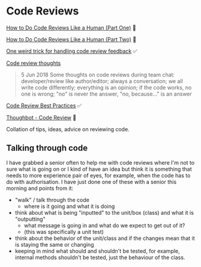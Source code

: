 # Code Reviews

[How to Do Code Reviews Like a Human (Part One)](https://mtlynch.io/human-code-reviews-1/) 📖

[How to Do Code Reviews Like a Human (Part Two)](https://mtlynch.io/human-code-reviews-2/) 📖

[One weird trick for handling code review feedback](https://medium.com/@raquelxmoss/one-weird-trick-to-help-you-handle-code-review-feedback-better-d999a08620b1) ✅

[Code review thoughts](https://twitter.com/schuknight/status/1003802645465714688?s=11)

  >5 Jun 2018
  >Some thoughts on code reviews during team chat: developer/review like author/editor; always a conversation; we all write code differently; everything is an opinion; if the code works, no one is wrong; "no" is never the answer, "no, because..." is an answer

[Code Review Best Practices](https://www.kevinlondon.com/2015/05/05/code-review-best-practices.html) ✅

[Thoughbot - Code Review](https://github.com/thoughtbot/guides/tree/master/code-review) 📖

Collation of tips, ideas, advice on reviewing code.

## Talking through code

I have grabbed a senior often to help me with code reviews where I'm not to sure what is going on or I kind of have an idea but think it is something that needs to more experience pair of eyes, for example, when the code has to do with authorisation.
I have just done one of these with a senior this morning and points from it:

- "walk" / talk through the code
  - where is it going and what it is doing
- think about what is being "inputted" to the unit/box (class) and what it is "outputting"
  - what message is going in and what do we expect to get out of it?
  - (this was specifically a unit test)
- think about the behavior of the unit/class and if the changes mean that it is staying the same or changing
- keeping in mind what should and shouldn't be tested, for example, internal methods shouldn't be tested, just the behaviour of the class.
